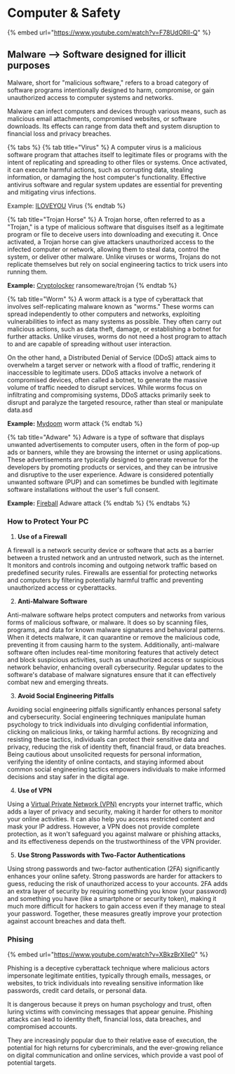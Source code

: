 # Computer & Safety

{% embed url="https://www.youtube.com/watch?v=F78UdORll-Q" %}

## Malware --> Software designed for illicit purposes

Malware, short for "malicious software," refers to a broad category of software programs intentionally designed to harm, compromise, or gain unauthorized access to computer systems and networks.&#x20;

Malware can infect computers and devices through various means, such as malicious email attachments, compromised websites, or software downloads. Its effects can range from data theft and system disruption to financial loss and privacy breaches.&#x20;

{% tabs %}
{% tab title="Virus" %}
A computer virus is a malicious software program that attaches itself to legitimate files or programs with the intent of replicating and spreading to other files or systems. Once activated, it can execute harmful actions, such as corrupting data, stealing information, or damaging the host computer's functionality. Effective antivirus software and regular system updates are essential for preventing and mitigating virus infections.

Example: [ILOVEYOU](https://en.wikipedia.org/wiki/ILOVEYOU) Virus
{% endtab %}

{% tab title="Trojan Horse" %}
A Trojan horse, often referred to as a "Trojan," is a type of malicious software that disguises itself as a legitimate program or file to deceive users into downloading and executing it. Once activated, a Trojan horse can give attackers unauthorized access to the infected computer or network, allowing them to steal data, control the system, or deliver other malware. Unlike viruses or worms, Trojans do not replicate themselves but rely on social engineering tactics to trick users into running them.

**Example:** [Cryptolocker](https://en.wikipedia.org/wiki/CryptoLocker) ransomeware/trojan
{% endtab %}

{% tab title="Worm" %}
A worm attack is a type of cyberattack that involves self-replicating malware known as "worms." These worms can spread independently to other computers and networks, exploiting vulnerabilities to infect as many systems as possible. They often carry out malicious actions, such as data theft, damage, or establishing a botnet for further attacks. Unlike viruses, worms do not need a host program to attach to and are capable of spreading without user interaction.

On the other hand, a Distributed Denial of Service (DDoS) attack aims to overwhelm a target server or network with a flood of traffic, rendering it inaccessible to legitimate users. DDoS attacks involve a network of compromised devices, often called a botnet, to generate the massive volume of traffic needed to disrupt services. While worms focus on infiltrating and compromising systems, DDoS attacks primarily seek to disrupt and paralyze the targeted resource, rather than steal or manipulate data.asd

**Example:** [Mydoom](https://en.wikipedia.org/wiki/Mydoom) worm attack
{% endtab %}

{% tab title="Adware" %}
Adware is a type of software that displays unwanted advertisements to computer users, often in the form of pop-up ads or banners, while they are browsing the internet or using applications. These advertisements are typically designed to generate revenue for the developers by promoting products or services, and they can be intrusive and disruptive to the user experience. Adware is considered potentially unwanted software (PUP) and can sometimes be bundled with legitimate software installations without the user's full consent.

**Example:** [Fireball](https://en.wikipedia.org/wiki/Fireball\_\(software\)) Adware attack
{% endtab %}
{% endtabs %}

### How to Protect Your PC

1. **Use of a Firewall**

A firewall is a network security device or software that acts as a barrier between a trusted network and an untrusted network, such as the internet. It monitors and controls incoming and outgoing network traffic based on predefined security rules. Firewalls are essential for protecting networks and computers by filtering potentially harmful traffic and preventing unauthorized access or cyberattacks.

2. **Anti-Malware Software**

Anti-malware software helps protect computers and networks from various forms of malicious software, or malware. It does so by scanning files, programs, and data for known malware signatures and behavioral patterns. When it detects malware, it can quarantine or remove the malicious code, preventing it from causing harm to the system. Additionally, anti-malware software often includes real-time monitoring features that actively detect and block suspicious activities, such as unauthorized access or suspicious network behavior, enhancing overall cybersecurity. Regular updates to the software's database of malware signatures ensure that it can effectively combat new and emerging threats.

3. **Avoid Social Engineering Pitfalls**

Avoiding social engineering pitfalls significantly enhances personal safety and cybersecurity. Social engineering techniques manipulate human psychology to trick individuals into divulging confidential information, clicking on malicious links, or taking harmful actions. By recognizing and resisting these tactics, individuals can protect their sensitive data and privacy, reducing the risk of identity theft, financial fraud, or data breaches. Being cautious about unsolicited requests for personal information, verifying the identity of online contacts, and staying informed about common social engineering tactics empowers individuals to make informed decisions and stay safer in the digital age.

4. **Use of VPN**

Using a [Virtual Private Network (VPN)](https://en.wikipedia.org/wiki/Virtual\_private\_network) encrypts your internet traffic, which adds a layer of privacy and security, making it harder for others to monitor your online activities. It can also help you access restricted content and mask your IP address. However, a VPN does not provide complete protection, as it won't safeguard you against malware or phishing attacks, and its effectiveness depends on the trustworthiness of the VPN provider.

5. **Use Strong Passwords with Two-Factor Authentications**

Using strong passwords and two-factor authentication (2FA) significantly enhances your online safety. Strong passwords are harder for attackers to guess, reducing the risk of unauthorized access to your accounts. 2FA adds an extra layer of security by requiring something you know (your password) and something you have (like a smartphone or security token), making it much more difficult for hackers to gain access even if they manage to steal your password. Together, these measures greatly improve your protection against account breaches and data theft.

### Phising

{% embed url="https://www.youtube.com/watch?v=XBkzBrXlle0" %}

Phishing is a deceptive cyberattack technique where malicious actors impersonate legitimate entities, typically through emails, messages, or websites, to trick individuals into revealing sensitive information like passwords, credit card details, or personal data.&#x20;

It is dangerous because it preys on human psychology and trust, often luring victims with convincing messages that appear genuine. Phishing attacks can lead to identity theft, financial loss, data breaches, and compromised accounts.&#x20;

They are increasingly popular due to their relative ease of execution, the potential for high returns for cybercriminals, and the ever-growing reliance on digital communication and online services, which provide a vast pool of potential targets.
